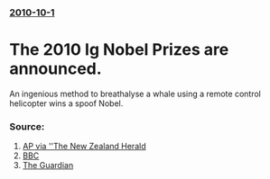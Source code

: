 ### [2010-10-1](/news/2010/10/1/index.md)

# The 2010 Ig Nobel Prizes are announced. 

An ingenious method to breathalyse a whale using a remote control helicopter wins a spoof Nobel.


### Source:

1. [AP via ''The New Zealand Herald](http://www.nzherald.co.nz/the-changing-world/news/article.cfm?c_id=1502962&objectid=10677433&ref=rss)
2. [BBC](http://www.bbc.co.uk/news/science-environment-11447095)
3. [The Guardian](http://www.guardian.co.uk/science/2010/oct/01/ig-nobel-awards-mould-bats)
